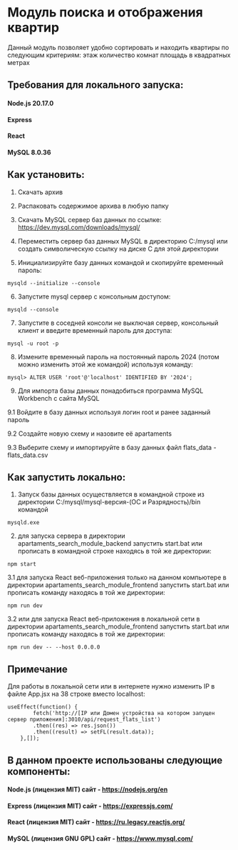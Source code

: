 # Модуль поиска и отображения квартир

Данный модуль позволяет удобно сортировать и находить квартиры по следующим критериям:
этаж
количество комнат
площадь в квадратных метрах

## Требования для локального запуска:

#### Node.js 20.17.0
#### Express
#### React
#### MySQL 8.0.36

## Как установить:

1. Скачать архив

2. Распаковать содержимое архива в любую папку

3. Скачать MySQL сервер баз данных по ссылке: https://dev.mysql.com/downloads/mysql/

4. Переместить сервер баз данных MySQL в директорию C:/mysql или создать символическую ссылку на диске C для этой директории

5. Инициализируйте базу данных командой и скопируйте временный пароль:

```
mysqld --initialize --console
```

6. Запустите mysql сервер с консольным доступом:

```
mysqld --console
```

7. Запустите в соседней консоли не выключая сервер, консольный клиент и введите временный пароль для доступа:

```
mysql -u root -p
```

8. Измените временный пароль на постоянный пароль 2024 (потом можно изменить этой же командой) используя команду:

```
mysql> ALTER USER 'root'@'localhost' IDENTIFIED BY '2024';
```

9. Для импорта базы данных понадобиться программа MySQL Workbench с сайта MySQL

9.1 Войдите в базу данных используя логин root и ранее заданный пароль

9.2 Создайте новую схему и назовите её apartaments

9.3 Выберите схему и импортируйте в базу данных файл flats_data - flats_data.csv

## Как запустить локально:

1. Запуск базы данных осуществляется в командной строке из директории C:/mysql/mysql-версия-(ОС и Разрядность)/bin командой

```
mysqld.exe
```

2. для запуска сервера в директории apartaments_search_module_backend запустить start.bat или прописать в командной строке находясь в той же директории:

```
npm start
```

3.1 для запуска React веб-приложения только на данном компьютере в директории apartaments_search_module_frontend запустить start.bat или прописать команду находясь в той же директории:

```
npm run dev
```

3.2 или для запуска React веб-приложения в локальной сети в директории apartaments_search_module_frontend запустить start.bat или прописать команду находясь в той же директории:

```
npm run dev -- --host 0.0.0.0
```

## Примечание
Для работы в локальной сети или в интернете нужно изменить IP в файле App.jsx на 38 строке вместо localhost:

```
useEffect(function() {
		fetch('http://[IP или Домен устройства на котором запущен сервер приложения]:3010/api/request_flats_list')
		.then((res) => res.json())
		.then((result) => setFL(result.data));
	},[]);
```
	
## В данном проекте использованы следующие компоненты:
#### Node.js (лицензия MIT) сайт - https://nodejs.org/en
#### Express (лицензия MIT) сайт - https://expressjs.com/
#### React (лицензия MIT) сайт - https://ru.legacy.reactjs.org/
#### MySQL (лицензия GNU GPL) сайт - https://www.mysql.com/
